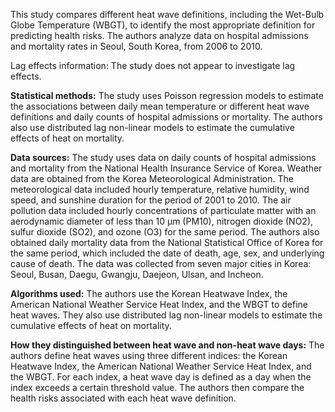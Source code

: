 This study compares different heat wave definitions, including the Wet-Bulb Globe Temperature (WBGT), to identify the most appropriate definition for predicting health risks. The authors analyze data on hospital admissions and mortality rates in Seoul, South Korea, from 2006 to 2010.

Lag effects information: The study does not appear to investigate lag effects.

**Statistical methods:** The study uses Poisson regression models to estimate the associations between daily mean temperature or different heat wave definitions and daily counts of hospital admissions or mortality. The authors also use distributed lag non-linear models to estimate the cumulative effects of heat on mortality.

**Data sources:** The study uses data on daily counts of hospital admissions and mortality from the National Health Insurance Service of Korea. Weather data are obtained from the Korea Meteorological Administration. The meteorological data included hourly temperature, relative humidity, wind speed, and sunshine duration for the period of 2001 to 2010. The air pollution data included hourly concentrations of particulate matter with an aerodynamic diameter of less than 10 µm (PM10), nitrogen dioxide (NO2), sulfur dioxide (SO2), and ozone (O3) for the same period. The authors also obtained daily mortality data from the National Statistical Office of Korea for the same period, which included the date of death, age, sex, and underlying cause of death. The data was collected from seven major cities in Korea: Seoul, Busan, Daegu, Gwangju, Daejeon, Ulsan, and Incheon.

**Algorithms used:** The authors use the Korean Heatwave Index, the American National Weather Service Heat Index, and the WBGT to define heat waves. They also use distributed lag non-linear models to estimate the cumulative effects of heat on mortality.

**How they distinguished between heat wave and non-heat wave days:** The authors define heat waves using three different indices: the Korean Heatwave Index, the American National Weather Service Heat Index, and the WBGT. For each index, a heat wave day is defined as a day when the index exceeds a certain threshold value. The authors then compare the health risks associated with each heat wave definition.